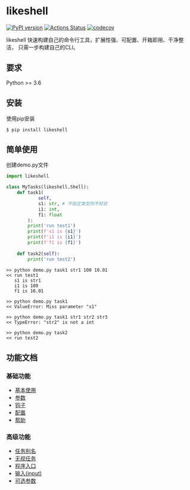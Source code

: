 # likeshell

[![PyPI version](https://badge.fury.io/py/likeshell.svg)](https://badge.fury.io/py/likeshell)
[![Actions Status](https://github.com/Orisdaddy/likeshell/workflows/Python%20Test/badge.svg)](https://github.com/Orisdaddy/likeshell/actions)
[![codecov](https://codecov.io/gh/Orisdaddy/likeshell/branch/master/graph/badge.svg)](https://codecov.io/gh/Orisdaddy/likeshell)


likeshell 快速构建自己的命令行工具，扩展性强、可配置、开箱即用、干净整洁，
只需一步构建自己的CLI。

## 要求

Python >= 3.6

## 安装

使用pip安装

```shell script
$ pip install likeshell
```


## 简单使用

创建demo.py文件

```python
import likeshell

class MyTasks(likeshell.Shell):
    def task1(
            self,
            s1: str, # 不指定类型则不校验
            i1: int,
            f1: float
        ):
        print('run test1')
        print(f's1 is {s1}')
        print(f'i1 is {i1}')
        print(f'f1 is {f1}')
    
    def task2(self):
        print('run test2')

```

```shell script
>> python demo.py task1 str1 100 10.01
<< run test1
   s1 is str1
   i1 is 100
   f1 is 10.01

>> python demo.py task1
<< ValueError: Miss parameter "s1"

>> python demo.py task1 str1 str2 str3
<< TypeError: "str2" is not a int

>> python demo.py task2
<< run test2

```


## 功能文档
### 基础功能

- [基本使用](docs/basic/Usage.md)
- [参数](docs/basic/Parameter.md)
- [钩子](docs/basic/Hook.md)
- [配置](docs/basic/Config.md)
- [帮助](docs/basic/Help.md)

### 高级功能

- [任务别名](docs/advanced/Alias.md)
- [无视任务](docs/advanced/Ignore.md)
- [程序入口](docs/advanced/Main.md)
- [输入(input)](docs/advanced/Input.md)
- [可选参数](docs/advanced/Options.md)
